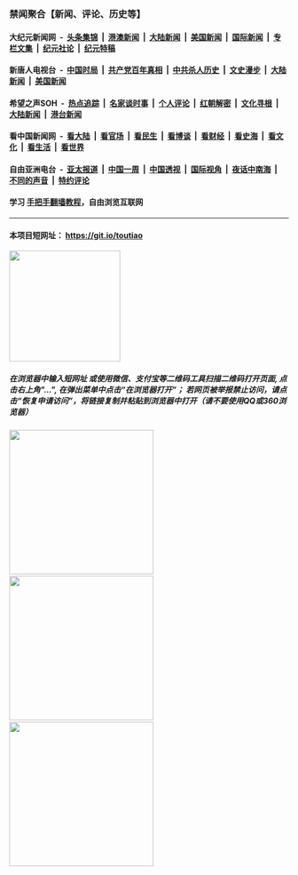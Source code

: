 ### 禁闻聚合【新闻、评论、历史等】

#### 大纪元新闻网 &nbsp;-&nbsp; [头条集锦](indexes/E头条集锦.md?t=02030655) &nbsp;|&nbsp; [港澳新闻](indexes/E港澳新闻.md?t=02030655)  &nbsp;|&nbsp; [大陆新闻](indexes/E大陆新闻.md?t=02030655) &nbsp;|&nbsp; [美国新闻](indexes/E美国新闻.md?t=02030655) &nbsp;|&nbsp; [国际新闻](indexes/E国际新闻.md?t=02030655) &nbsp;|&nbsp; [专栏文集](indexes/E专栏文集.md?t=02030655) &nbsp;|&nbsp; [纪元社论](indexes/E纪元社论.md?t=02030655) &nbsp;|&nbsp; [纪元特稿](indexes/E纪元特稿.md?t=02030655) 

#### 新唐人电视台 &nbsp;-&nbsp; [中国时局](indexes/N中国时局.md?t=02030655) &nbsp;|&nbsp; [共产党百年真相](indexes/N共产党百年真相.md?t=02030655) &nbsp;|&nbsp; [中共杀人历史](indexes/N中共杀人历史.md?t=02030655) &nbsp;|&nbsp; [文史漫步](indexes/N文史漫步.md?t=02030655) &nbsp;|&nbsp; [大陆新闻](indexes/N大陆新闻.md?t=02030655) &nbsp;|&nbsp; [美国新闻](indexes/N美国新闻.md?t=02030655)

#### 希望之声SOH &nbsp;-&nbsp; [热点追踪](indexes/H热点追踪.md?t=02030655) &nbsp;|&nbsp; [名家谈时事](indexes/H名家谈时事.md?t=02030655) &nbsp;|&nbsp; [个人评论](indexes/H个人评论.md?t=02030655)  &nbsp;|&nbsp; [红朝解密](indexes/H红朝解密.md?t=02030655) &nbsp;|&nbsp; [文化寻根](indexes/H文化寻根.md?t=02030655) &nbsp;|&nbsp; [大陆新闻](indexes/H大陆新闻.md?t=02030655) &nbsp;|&nbsp; [港台新闻](indexes/H港台新闻.md?t=02030655)

#### 看中国新闻网 &nbsp;-&nbsp; [看大陆](indexes/S看大陆.md?t=02030655) &nbsp;|&nbsp; [看官场](indexes/S看官场.md?t=02030655) &nbsp;|&nbsp; [看民生](indexes/S看民生.md?t=02030655)  &nbsp;|&nbsp; [看博谈](indexes/S看博谈.md?t=02030655) &nbsp;|&nbsp; [看财经](indexes/S看财经.md?t=02030655) &nbsp;|&nbsp; [看史海](indexes/S看史海.md?t=02030655) &nbsp;|&nbsp; [看文化](indexes/S看文化.md?t=02030655) &nbsp;|&nbsp; [看生活](indexes/S看生活.md?t=02030655) &nbsp;|&nbsp; [看世界](indexes/S看世界.md?t=02030655)

#### 自由亚洲电台 &nbsp;-&nbsp; [亚太报道](indexes/R亚太报道.md?t=02030655) &nbsp;|&nbsp; [中国一周](indexes/R中国一周.md?t=02030655) &nbsp;|&nbsp; [中国透视](indexes/R中国透视.md?t=02030655)  &nbsp;|&nbsp; [国际视角](indexes/R国际视角.md?t=02030655) &nbsp;|&nbsp; [夜话中南海](indexes/R夜话中南海.md?t=02030655) &nbsp;|&nbsp; [不同的声音](indexes/R不同的声音.md?t=02030655) &nbsp;|&nbsp; [特约评论](indexes/R特约评论.md?t=02030655)

#### 学习 [手把手翻墙教程](https://github.com/gfw-breaker/guides/wiki)，自由浏览互联网

----

#### 本项目短网址： https://git.io/toutiao
<img src="https://raw.githubusercontent.com/gfw-breaker/banned-news/master/scripts/img/qr.png" width="200px"/>  

##### 在浏览器中输入短网址 或使用微信、支付宝等二维码工具扫描二维码打开页面, 点击右上角"...", 在弹出菜单中点击“在浏览器打开”； 若网页被举报禁止访问，请点击“恢复申请访问”，将链接复制并粘贴到浏览器中打开（请不要使用QQ或360浏览器）

<img src="https://raw.githubusercontent.com/gfw-breaker/banned-news/master/scripts/img/1.png" width="260px"/> &nbsp; <img src="https://raw.githubusercontent.com/gfw-breaker/banned-news/master/scripts/img/2.png" width="260px"/> &nbsp; <img src="https://raw.githubusercontent.com/gfw-breaker/banned-news/master/scripts/img/3.png" width="260px"/>
